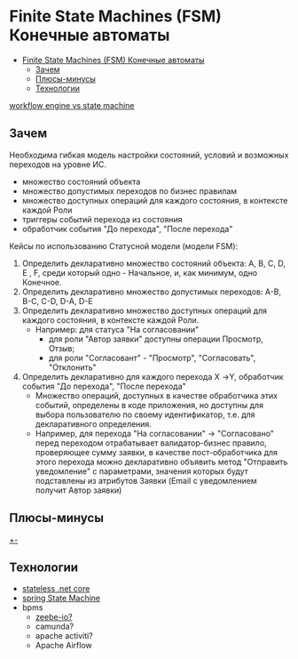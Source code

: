 # Finite State Machines (FSM) Конечные автоматы

- [Finite State Machines (FSM) Конечные автоматы](#finite-state-machines-fsm-конечные-автоматы)
	- [Зачем](#зачем)
	- [Плюсы-минусы](#плюсы-минусы)
	- [Технологии](#технологии)

[workflow engine vs state machine](https://workflowengine.io/blog/workflow-engine-vs-state-machine/)

## Зачем

Необходима гибкая модель настройки состояний, условий и возможных переходов на уровне ИС.

- множество состояний объекта
- множество допустимых переходов по бизнес правилам
- множество доступных операций для каждого состояния, в контексте каждой Роли
- триггеры событий перехода из состояния
- обработчик события "До перехода", "После перехода"

Кейсы по использованию Статусной модели (модели FSM):

1. Определить декларативно множество состояний объекта: A, B, C, D, E , F, среди который одно - Начальное, и, как минимум, одно Конечное.
2. Определить декларативно множество допустимых переходов: A-B, B-C, C-D, D-A, D-E
3. Определить декларативно множество доступных операций для каждого состояния, в контексте каждой Роли.
	- Например: для статуса "На согласовании"
    	- для роли "Автор заявки" доступны операции Просмотр, Отзыв; 
    	- для роли "Согласовант" - "Просмотр", "Согласовать", "Отклонить"
4. Определить декларативно для каждого перехода Х ->Y, обработчик события "До перехода", "После перехода"
   - Множество операций, доступных в качестве обработчика этих событий, определены в коде приложения, но доступны для выбора пользователю по своему идентификатор, т.е. для декларативного определения.
   - Например, для перехода "На согласовании" -> "Согласовано" перед переходом отрабатывает валидатор-бизнес правило, проверяющее сумму заявки, в качестве пост-обработчика для этого перехода можно декларативно объявить метод "Отправить уведомление" с параметрами, значения которых будут подставлены из атрибутов Заявки (Email с уведомлением получит Автор заявки)

## Плюсы-минусы

[+-](https://medium.datadriveninvestor.com/state-machine-design-pattern-why-how-example-through-spring-state-machine-part-1-f13872d68c2d)

## Технологии

- [stateless .net core](https://www.hanselman.com/blog/stateless-30-a-state-machine-library-for-net-core)
- [spring State Machine](https://spring.io/projects/spring-statemachine)
- bpms
	- [zeebe-io?](https://blog.bernd-ruecker.com/how-we-built-a-highly-scalable-distributed-state-machine-f2595e3c0422) 
	- camunda?
	- apache activiti?
	- Apache Airflow